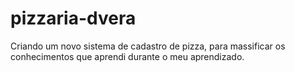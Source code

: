 # pizzaria-dvera

Criando um novo sistema de cadastro de pizza, para massificar os conhecimentos que aprendi durante o meu aprendizado.

